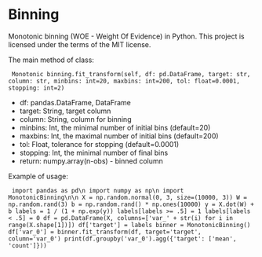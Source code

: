 # Binning
Monotonic binning (WOE - Weight Of Evidence) in Python.
This project is licensed under the terms of the MIT license.

The main method of class:

`
Monotonic binning.fit_transform(self, df: pd.DataFrame, target: str,
                      column: str, minbins: int=20, maxbins: int=200,
                      tol: float=0.0001, stopping: int=2)`

* df: pandas.DataFrame, DataFrame
* target: String, target column
* column: String, column for binning
* minbins: Int, the minimal number of initial bins (default=20)
* maxbins: Int, the maximal number of initial bins (default=200)
* tol: Float, tolerance for stopping (default=0.0001)
* stopping: Int, the minimal number of final bins
* return: numpy.array(n-obs) - binned column


Example of usage:

`
import pandas as pd\n
import numpy as np\n
import MonotonicBinning\n\n
X = np.random.normal(0, 3, size=(10000, 3))
W = np.random.rand(3)
b = np.random.rand() * np.ones(10000)
y = X.dot(W) + b
labels = 1 / (1 + np.exp(y))
labels[labels >= .5] = 1
labels[labels < .5] = 0
df = pd.DataFrame(X, columns=['var_' + str(i) for i in range(X.shape[1])])
df['target'] = labels
binner = MonotonicBinning()
df['var_0'] = binner.fit_transform(df, target='target', column='var_0')
print(df.groupby('var_0').agg({'target': ['mean', 'count']}))`
